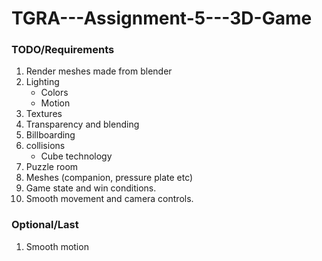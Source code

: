 # TGRA---Assignment-5---3D-Game

### TODO/Requirements
1. Render meshes made from blender
2. Lighting
    - Colors
    - Motion
3. Textures
4. Transparency and blending
5. Billboarding
6. collisions
    - Cube technology
7. Puzzle room
8. Meshes (companion, pressure plate etc)
9. Game state and win conditions.
10. Smooth movement and camera controls.



### Optional/Last
1. Smooth motion